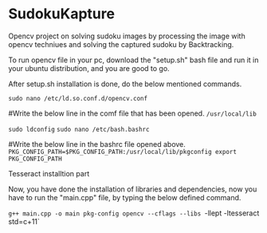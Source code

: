 # SudokuKapture
Opencv project on solving sudoku images by processing the image with opencv techniues and solving the captured sudoku by Backtracking.

To run opencv file in your pc, download the "setup.sh" bash file and run it in your ubuntu distribution, and you are good to go.

After setup.sh installation is done, do the below mentioned commands.

`sudo nano /etc/ld.so.conf.d/opencv.conf`

#Write the below line in the comf file that has been opened.
`/usr/local/lib`

`sudo ldconfig`
`sudo nano /etc/bash.bashrc`

#Write the below line in the bashrc file opened above.
`PKG_CONFIG_PATH=$PKG_CONFIG_PATH:/usr/local/lib/pkgconfig
export PKG_CONFIG_PATH`

Tesseract installtion part


Now, you have done the installation of libraries and dependencies, now you have to run the "main.cpp" file, by typing the below defined command.

`g++ main.cpp -o main pkg-config opencv --cflags --libs `-llept -ltesseract std=c+11`
